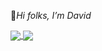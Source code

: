 <p>👋<i>Hi folks, I’m David</i></p>
<!-- - You can find me on <a href="https://www.linkedin.com/in/davidyap07" target="_blank"/> <img src="https://img.shields.io/badge/LinkedIn-0077B5?style=for-the-badge&logo=linkedin&logoColor=white" height="18" align="center"></a> -->
<!-- - You can reach me through davvyap@gmail.com 📫. -->

<a href="github-readme-stats-zeta-murex-12.vercel.app">
  <img align="center" src="https://github-readme-stats-zeta-murex-12.vercel.app/api?username=davvyap&show_icons=true&theme=panda"  />
</a>
<a href="github-readme-stats-zeta-murex-12.vercel.app">
  <img align="center" src="https://github-readme-stats-zeta-murex-12.vercel.app/api/top-langs/?username=davvyap&layout=compact&theme=vue-dark&show_icons=true" />
</a>
<!---
davvYap/davvYap is a ✨ special ✨ repository because its `README.md` (this file) appears on your GitHub profile.
You can click the Preview link to take a look at your changes.
--->
